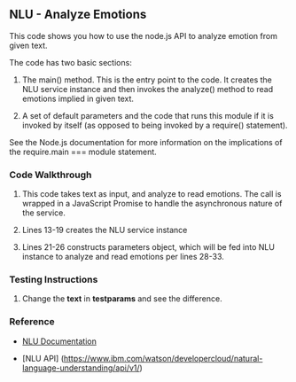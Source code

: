 ## NLU - Analyze Emotions

This code shows you how to use the node.js API to analyze emotion from given text.

The code has two basic sections:

1. The main() method. This is the entry point to the code. It creates the NLU service instance and then invokes the analyze() method to read emotions implied in given text.

2. A set of default parameters and the code that runs this module if it is invoked by itself (as opposed to being invoked by a require() statement).

See the Node.js documentation for more information on the implications of the require.main === module statement.

### Code Walkthrough
1. This code takes text as input, and analyze to read emotions. The call is wrapped in a JavaScript Promise to handle the asynchronous nature of the service.

2. Lines 13-19 creates the NLU service instance

3. Lines 21-26 constructs parameters object, which will be fed into NLU instance to analyze and read emotions per lines 28-33.

### Testing Instructions
1. Change the **text** in **testparams** and see the difference.


### Reference
* [NLU Documentation](https://console.bluemix.net/docs/services/natural-language-understanding/getting-started.html#getting-started-tutorial)

* [NLU API] (https://www.ibm.com/watson/developercloud/natural-language-understanding/api/v1/)